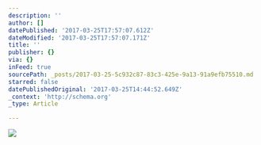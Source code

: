 ```yaml
---
description: ''
author: []
datePublished: '2017-03-25T17:57:07.612Z'
dateModified: '2017-03-25T17:57:07.171Z'
title: ''
publisher: {}
via: {}
inFeed: true
sourcePath: _posts/2017-03-25-5c932c87-83c3-425e-9a13-91a9efb75510.md
starred: false
datePublishedOriginal: '2017-03-25T14:44:52.649Z'
_context: 'http://schema.org'
_type: Article

---
```

![](https://the-grid-user-content.s3-us-west-2.amazonaws.com/4755c669-3f90-499f-b45d-a733fed1f44c.jpg)